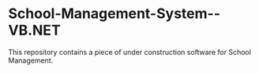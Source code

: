 # School-Management-System--VB.NET
This repository contains a piece of under construction software for School Management.
